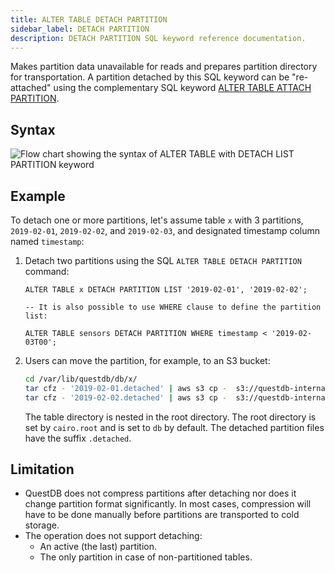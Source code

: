 ```yaml
---
title: ALTER TABLE DETACH PARTITION
sidebar_label: DETACH PARTITION
description: DETACH PARTITION SQL keyword reference documentation.
---
```


Makes partition data unavailable for reads and prepares partition directory for
transportation. A partition detached by this SQL keyword can be "re-attached"
using the complementary SQL keyword
[ALTER TABLE ATTACH PARTITION](/docs/reference/sql/alter-table-attach-partition/).

## Syntax

![Flow chart showing the syntax of ALTER TABLE with DETACH LIST PARTITION keyword](/images/docs/diagrams/alterTableDetachPartition.svg)

## Example

To detach one or more partitions, let's assume table `x` with 3 partitions,
`2019-02-01`, `2019-02-02`, and `2019-02-03`, and designated timestamp column
named `timestamp`:

1. Detach two partitions using the SQL `ALTER TABLE DETACH PARTITION` command:

   ```questdb-sql
   ALTER TABLE x DETACH PARTITION LIST '2019-02-01', '2019-02-02';

   -- It is also possible to use WHERE clause to define the partition list:

   ALTER TABLE sensors DETACH PARTITION WHERE timestamp < '2019-02-03T00';
   ```

2. Users can move the partition, for example, to an S3 bucket:

   ```bash
   cd /var/lib/questdb/db/x/
   tar cfz - '2019-02-01.detached' | aws s3 cp -  s3://questdb-internal/blobs/20190201.tar.gz
   tar cfz - '2019-02-02.detached' | aws s3 cp -  s3://questdb-internal/blobs/20190202.tar.gz
   ```

   The table directory is nested in the root directory. The root directory is
   set by `cairo.root` and is set to `db` by default. The detached partition
   files have the suffix `.detached`.

## Limitation

- QuestDB does not compress partitions after detaching nor does it change
  partition format significantly. In most cases, compression will have to be
  done manually before partitions are transported to cold storage.
- The operation does not support detaching:
  - An active (the last) partition.
  - The only partition in case of non-partitioned tables.
